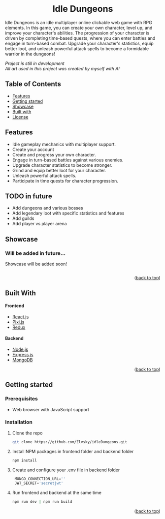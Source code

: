 <div id="top"></div>


<!-- PROJECT LOGO -->
<br />
<div align="center">
  <a href="https://github.com/Zlvsky/idleDungeons">
    
  </a>

<h1 align="center">Idle Dungeons</h1>

  <p align="left">
    Idle Dungeons is an idle multiplayer online clickable web game with RPG elements. In this game, you can create your own character, level up, and improve your character's abilities. The progression of your character      is driven by completing time-based quests, where you can enter battles and engage in turn-based combat. Upgrade your character's statistics, equip better loot, and unleash powerful attack spells to become a              formidable warrior in the dungeons!
  </p>
</div>

_Project is still in development_
<br />
_All art used in this project was created by myself with AI_

## Table of Contents
- [Features](#features)
- [Getting started](#getting-started)
- [Showcase](#showcase)
- [Built with](#built-with)
- [License](#license)

## Features

- Idle gameplay mechanics with multiplayer support.
- Create your account
- Create and progress your own character.
- Engage in turn-based battles against various enemies.
- Upgrade character statistics to become stronger.
- Grind and equip better loot for your character.
- Unleash powerful attack spells.
- Participate in time quests for character progression.

## TODO in future

- Add dungeons and various bosses
- Add legendary loot with specific statistics and features
- Add guilds
- Add player vs player arena

<!-- ABOUT THE PROJECT -->
## Showcase

<h3>Will be added in future...</h3>
<p>Showcase will be added soon!</p>
<img src="" />
<br/>

<p align="right">(<a href="#top">back to top</a>)</p>

## Built With

#### Frontend
* [React.js](https://reactjs.org/)
* [Pixi.js](https://pixijs.com/)
* [Redux](https://redux.js.org/)
#### Backend
* [Node.js](https://nodejs.org/en/)
* [Express.js](https://expressjs.com/)
* [MongoDB](https://www.mongodb.com/)

<p align="right">(<a href="#top">back to top</a>)</p>

<!-- GETTING STARTED -->

## Getting started

### Prerequisites

- Web browser with JavaScript support

### Installation

1. Clone the repo
   ```sh
   git clone https://github.com/Zlvsky/idleDungeons.git
   ```
2. Install NPM packages in frontend folder and backend folder
   ```sh
   npm install
   ```
3. Create and configure your .env file in backend folder
   ```js
    MONGO_CONNECTION_URL=''
    JWT_SECRET='secretjwt'
   ```
4. Run frontend and backend at the same time
   ```sh
   npm run dev | npm run build
   ```
<p align="right">(<a href="#top">back to top</a>)</p>


